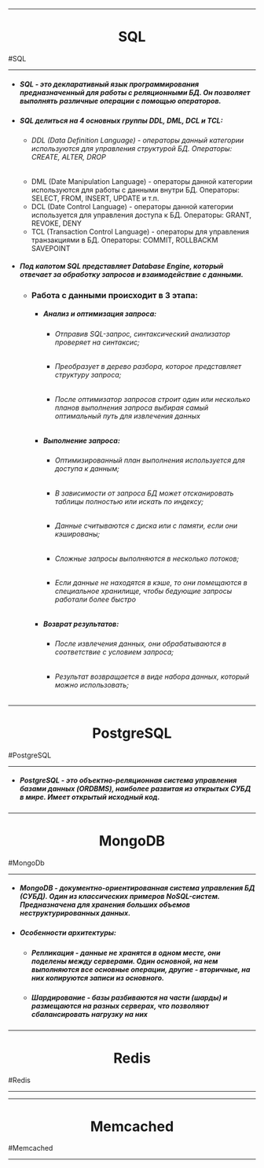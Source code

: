 
---
<h1 align="center">SQL</h1>
#SQL

---

- ##### SQL - это декларативный язык программирования предназначенный для работы с реляционными БД. Он позволяет выполнять различные операции с помощью операторов. 

- ##### SQL делиться на 4 основных группы DDL, DML, DCL и TCL:
	- ###### DDL (Data Definition Language) - операторы данный категории используются для управления структурой БД. Операторы: CREATE, ALTER, DROP
	- DML (Date Manipulation Language) - операторы данной категории используются для работы с данными внутри БД. Операторы: SELECT, FROM, INSERT, UPDATE и т.п.
	- DCL (Date Control Language) - операторы данной категории используется для управления доступа к БД. Операторы: GRANT, REVOKE, DENY
	- TCL (Transaction Control Language) - операторы для управления транзакциями в БД. Операторы: COMMIT, ROLLBACKM SAVEPOINT

- ##### Под капотом SQL представляет Database Engine, который отвечает за обработку запросов и взаимодействие с данными.
	- ### Работа с данными происходит в 3 этапа:
		- ##### Анализ и оптимизация запроса:
			- ###### Отправив SQL-запрос, синтаксический анализатор проверяет на синтаксис;
			- ###### Преобразует в дерево разбора, которое представляет структуру запроса;
			- ###### После оптимизатор запросов строит один или несколько планов выполнения запроса выбирая самый оптимальный путь для извлечения данных
		- ##### Выполнение запроса:
			- ###### Оптимизированный план выполнения используется для доступа к данным;
			- ###### В зависимости от запроса БД может отсканировать таблицы полностью или искать по индексу;
			- ###### Данные считываются с диска или с памяти, если они кэшированы;
			- ###### Сложные запросы выполняются в несколько потоков;
			- ###### Если данные не находятся в кэше, то они помещаются в специальное хранилище, чтобы бедующие запросы работали более быстро
		- ##### Возврат результатов:
			- ###### После извлечения данных, они обрабатываются в соответствие с условием запроса;
			- ###### Результат возвращается в виде набора данных, который можно использовать;
---
<h1 align="center">PostgreSQL</h1>
#PostgreSQL

---

 - ##### PostgreSQL - это объектно-реляционная система управления базами данных (ORDBMS), наиболее развитая из открытых СУБД в мире. Имеет открытый исходный код.

---
<h1 align="center">MongoDB</h1>
#MongoDb

---

- ##### MongoDB - документно-ориентированная система управления БД (СУБД). Один из классических примеров NoSQL-систем. Предназначена для хранения больших объемов неструктурированных данных.

- ##### Особенности архитектуры:
	- ##### Репликация - данные не хранятся в одном месте, они поделены между серверами. Один основной, на нем выполняются все основные операции, другие - вторичные, на них копируются записи из основного.
	- ##### Шардирование - базы разбиваются на части (шарды) и размещаются на разных серверах, что позволяют сбалансировать нагрузку на них

___
<h1 align="center">Redis</h1>
#Redis

___



___
<h1 align="center">Memcached</h1>
#Memcached

---
